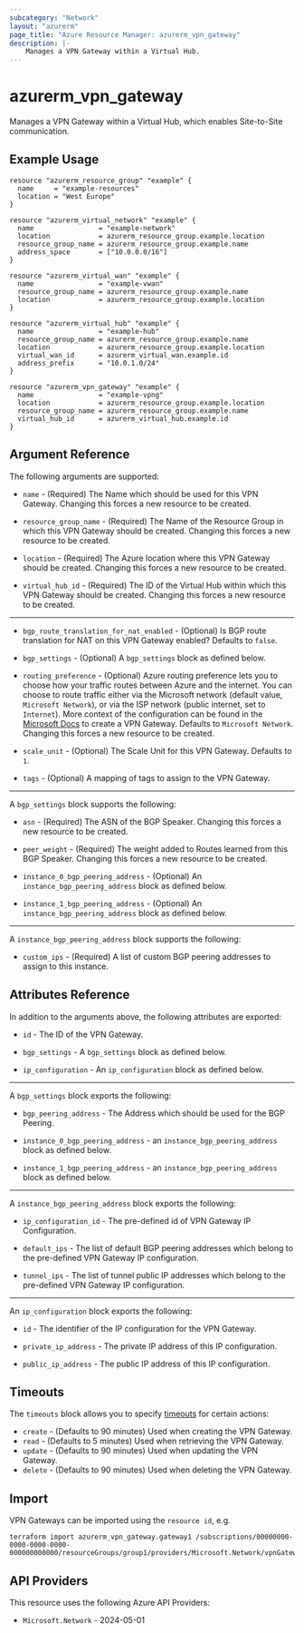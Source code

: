 ```yaml
---
subcategory: "Network"
layout: "azurerm"
page_title: "Azure Resource Manager: azurerm_vpn_gateway"
description: |-
    Manages a VPN Gateway within a Virtual Hub.
---
```


# azurerm_vpn_gateway

Manages a VPN Gateway within a Virtual Hub, which enables Site-to-Site communication.

## Example Usage

```hcl
resource "azurerm_resource_group" "example" {
  name     = "example-resources"
  location = "West Europe"
}

resource "azurerm_virtual_network" "example" {
  name                = "example-network"
  location            = azurerm_resource_group.example.location
  resource_group_name = azurerm_resource_group.example.name
  address_space       = ["10.0.0.0/16"]
}

resource "azurerm_virtual_wan" "example" {
  name                = "example-vwan"
  resource_group_name = azurerm_resource_group.example.name
  location            = azurerm_resource_group.example.location
}

resource "azurerm_virtual_hub" "example" {
  name                = "example-hub"
  resource_group_name = azurerm_resource_group.example.name
  location            = azurerm_resource_group.example.location
  virtual_wan_id      = azurerm_virtual_wan.example.id
  address_prefix      = "10.0.1.0/24"
}

resource "azurerm_vpn_gateway" "example" {
  name                = "example-vpng"
  location            = azurerm_resource_group.example.location
  resource_group_name = azurerm_resource_group.example.name
  virtual_hub_id      = azurerm_virtual_hub.example.id
}
```

## Argument Reference

The following arguments are supported:

* `name` - (Required) The Name which should be used for this VPN Gateway. Changing this forces a new resource to be created.

* `resource_group_name` - (Required) The Name of the Resource Group in which this VPN Gateway should be created. Changing this forces a new resource to be created.

* `location` - (Required) The Azure location where this VPN Gateway should be created. Changing this forces a new resource to be created.

* `virtual_hub_id` - (Required) The ID of the Virtual Hub within which this VPN Gateway should be created. Changing this forces a new resource to be created.

---

* `bgp_route_translation_for_nat_enabled` - (Optional) Is BGP route translation for NAT on this VPN Gateway enabled? Defaults to `false`.

* `bgp_settings` - (Optional) A `bgp_settings` block as defined below.

* `routing_preference` - (Optional) Azure routing preference lets you to choose how your traffic routes between Azure and the internet. You can choose to route traffic either via the Microsoft network (default value, `Microsoft Network`), or via the ISP network (public internet, set to `Internet`). More context of the configuration can be found in the [Microsoft Docs](https://docs.microsoft.com/azure/virtual-wan/virtual-wan-site-to-site-portal#gateway) to create a VPN Gateway. Defaults to `Microsoft Network`. Changing this forces a new resource to be created.

* `scale_unit` - (Optional) The Scale Unit for this VPN Gateway. Defaults to `1`.

* `tags` - (Optional) A mapping of tags to assign to the VPN Gateway.

---

A `bgp_settings` block supports the following:

* `asn` - (Required) The ASN of the BGP Speaker. Changing this forces a new resource to be created.

* `peer_weight` - (Required) The weight added to Routes learned from this BGP Speaker. Changing this forces a new resource to be created.

* `instance_0_bgp_peering_address` - (Optional) An `instance_bgp_peering_address` block as defined below.

* `instance_1_bgp_peering_address` - (Optional) An `instance_bgp_peering_address` block as defined below.

---

A `instance_bgp_peering_address` block supports the following:

* `custom_ips` - (Required) A list of custom BGP peering addresses to assign to this instance.

## Attributes Reference

In addition to the arguments above, the following attributes are exported:

* `id` - The ID of the VPN Gateway.

* `bgp_settings` - A `bgp_settings` block as defined below.

* `ip_configuration` - An `ip_configuration` block as defined below.

---

A `bgp_settings` block exports the following:

* `bgp_peering_address` - The Address which should be used for the BGP Peering.

* `instance_0_bgp_peering_address` - an `instance_bgp_peering_address` block as defined below.

* `instance_1_bgp_peering_address` - an `instance_bgp_peering_address` block as defined below.

---

A `instance_bgp_peering_address` block exports the following:

* `ip_configuration_id` - The pre-defined id of VPN Gateway IP Configuration.

* `default_ips` - The list of default BGP peering addresses which belong to the pre-defined VPN Gateway IP configuration.

* `tunnel_ips` - The list of tunnel public IP addresses which belong to the pre-defined VPN Gateway IP configuration.

---

An `ip_configuration` block exports the following:

* `id` - The identifier of the IP configuration for the VPN Gateway.

* `private_ip_address` - The private IP address of this IP configuration.

* `public_ip_address` - The public IP address of this IP configuration.

## Timeouts

The `timeouts` block allows you to specify [timeouts](https://developer.hashicorp.com/terraform/language/resources/configure#define-operation-timeouts) for certain actions:

* `create` - (Defaults to 90 minutes) Used when creating the VPN Gateway.
* `read` - (Defaults to 5 minutes) Used when retrieving the VPN Gateway.
* `update` - (Defaults to 90 minutes) Used when updating the VPN Gateway.
* `delete` - (Defaults to 90 minutes) Used when deleting the VPN Gateway.

## Import

VPN Gateways can be imported using the `resource id`, e.g.

```shell
terraform import azurerm_vpn_gateway.gateway1 /subscriptions/00000000-0000-0000-0000-000000000000/resourceGroups/group1/providers/Microsoft.Network/vpnGateways/gateway1
```

## API Providers
<!-- This section is generated, changes will be overwritten -->
This resource uses the following Azure API Providers:

* `Microsoft.Network` - 2024-05-01
